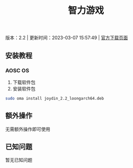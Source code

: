 ﻿---
id: 1407
title: 智力游戏
toc: true
weight: 1407
---

版本：2.2 | 更新时间：2023-03-07 15:57:49 | [官方下载页面](http://app.loongapps.cn/#/detail/1407)

## 安装教程 

### AOSC OS 

1. 下载软件包
2. 安装软件包

```bash
sudo oma install joydin_2.2_loongarch64.deb
```

## 额外操作

无需额外操作即可使用

## 已知问题

暂无已知问题

